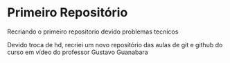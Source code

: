 # Primeiro Repositório
 Recriando o primeiro repositorio devido problemas tecnicos
 
 Devido troca de hd, recriei um novo repositório das aulas de git e github
 do curso em vídeo do professor Gustavo Guanabara